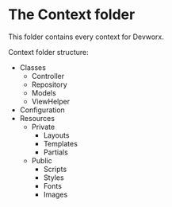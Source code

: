 <h1>The Context folder</h1>
<p>This folder contains every context for Devworx.</p>

<p>Context folder structure:</p>
<ul>
  <li>Classes
    <ul>
      <li>Controller</li>
      <li>Repository</li>
      <li>Models</li>
      <li>ViewHelper</li>
    </ul>
  </li>
  <li>Configuration</li>
  <li>Resources
    <ul>
      <li>
        Private
        <ul>
          <li>Layouts</li>
          <li>Templates</li>
          <li>Partials</li>
        </ul>
      </li>
      <li>
        Public
        <ul>
          <li>Scripts</li>
          <li>Styles</li>
          <li>Fonts</li>
          <li>Images</li>
        </ul>
      </li>
    </ul>
  </li>
</ul>
